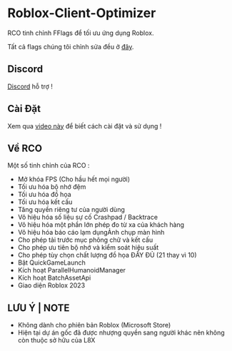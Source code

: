 
  
# Roblox-Client-Optimizer

RCO tinh chỉnh FFlags để tối ưu ứng dụng Roblox.

Tất cả flags chúng tôi chỉnh sửa đều ở [đây](https://github.com/kurodzs1tg/RCO-Viet-Hoa/blob/main/ClientAppSettings.json).

## Discord
[Discord](https://discord.gg/5TKNVFF4jQ) hỗ trợ !
## Cài Đặt
Xem qua [video này](https://www.youtube.com/watch?v=aY7US2Zl47M) để biết cách cài đặt và sử dụng !
## Về RCO
Một số tinh chỉnh của RCO : 
- Mở khóa FPS (Cho hầu hết mọi người)
- Tối ưu hóa bộ nhớ đệm
- Tối ưu hóa đồ họa
- Tối ưu hóa kết cấu
- Tăng quyền riêng tư của người dùng
- Vô hiệu hóa số liệu sự cố Crashpad / Backtrace
- Vô hiệu hóa một phần lớn phép đo từ xa của khách hàng
- Vô hiệu hóa báo cáo lạm dụngẢnh chụp màn hình
- Cho phép tải trước mục phông chữ và kết cấu
- Cho phép ưu tiên bộ nhớ và kiểm soát hiệu suất
- Cho phép tùy chọn chất lượng đồ họa ĐẦY ĐỦ (21 thay vì 10)
- Bật QuickGameLaunch
- Kích hoạt ParallelHumanoidManager
- Kích hoạt BatchAssetApi
- Giao diện Roblox 2023
## LƯU Ý | NOTE
- Không dành cho phiên bản Roblox (Microsoft Store)
- Hiện tại dự án gốc đã được nhượng quyền sang người khác nên không còn thuộc sở hữu của L8X
